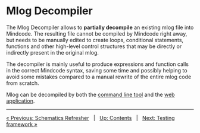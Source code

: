# Mlog Decompiler

The Mlog Decompiler allows to **partially decompile** an existing mlog file into Mindcode. The resulting file cannot be compiled by Mindcode right away, but needs to be manually edited to create loops, conditional statements, functions and other high-level control structures that may be directly or indirectly present in the original mlog.

The decompiler is mainly useful to produce expressions and function calls in the correct Mindcode syntax, saving some time and possibly helping to avoid some mistakes compared to a manual rewrite of the entire mlog code from scratch.

Mlog can be decompiled by both the [command line tool](TOOLS-CMDLINE.markdown) and the [web application](http://mindcode.herokuapp.com/mlog-decompiler).

---

[« Previous: Schematics Refresher](TOOLS-REFRESHER.markdown) &nbsp; | &nbsp; [Up: Contents](SYNTAX.markdown) &nbsp; | &nbsp; [Next: Testing framework »](TOOLS-TESTING-TOOL.markdown)
